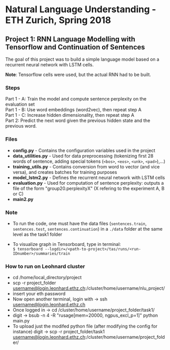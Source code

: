 # Natural Language Understanding - ETH Zurich, Spring 2018
## Project 1: RNN Language Modelling with Tensorflow and Continuation of Sentences

The goal of this project was to build a simple language model based on a recurrent neural network with LSTM cells.

**Note**: Tensorflow cells were used, but the actual RNN had to be built.

### Steps
Part 1 - A: Train the model and compute sentence perplexity on the evaluation set <br />
Part 1 - B: Use word embeddings (word2vec), then repeat step A <br />
Part 1 - C: Increase hidden dimensionality, then repeat step A <br />
Part 2: Predict the next word given the previous hidden state and the previous word.


### Files
- **config.py** - Contains the configuration variables used in the project
- **data_utilities.py** - Used for data preprocessing (tokenizing first 28 words of sentence, adding special tokens
 (`<bos>`, `<eos>`, `<unk>`, `<pad>`),...)
- **training_utils.py** - Contains conversion from word to vector (and vice versa), and creates batches for training purposes
- **model_lstm2.py** - Defines the recurrent neural network with LSTM cells
- **evaluation.py** - Used for computation of sentence perplexity: outputs a file of the form "group20.perplexityX" (X refering to the experiment A, B or C)
- **main2.py**


### Note
- To run the code, one must have the data files (`sentences.train`, `sentences.test`, `sentences.continuation`) in a `./data` folder at the same level as the task1 folder

- To visualize graph in Tensorboard, type in terminal:<br />
`$ tensorboard --logdir=/<path-to-project>/tas/runs/<run-IDnumber>/summaries/train`

### How to run on Leohnard cluster
- cd /home/local_directory/project
- scp -r project_folder username@login.leonhard.ethz.ch:/cluster/home/username/nlu_project/
- insert your eth password
- Now open another terminal, login with -> ssh username@login.leonhard.ethz.ch
- Once logged in -> cd /cluster/home/username/project_folder/task1/
- digit -> bsub -n 4 -R "rusage[mem=20000, ngpus_excl_p=1]" python main.py
- To upload just the modifed python file (after modifying the config for instance) digit -> scp -r project_folder/task1 username@login.leonhard.ethz.ch:/cluster/home/username/project_folder/
